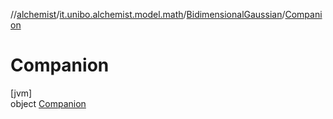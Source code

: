//[alchemist](../../../../index.md)/[it.unibo.alchemist.model.math](../../index.md)/[BidimensionalGaussian](../index.md)/[Companion](index.md)

# Companion

[jvm]\
object [Companion](index.md)
